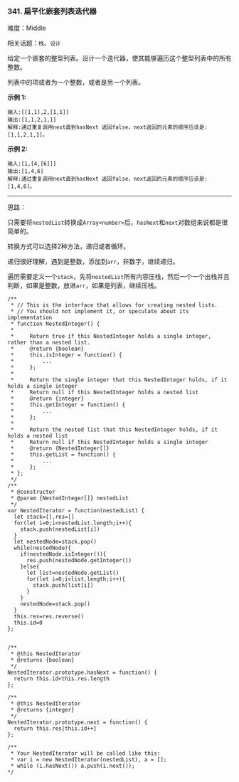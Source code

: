 ### 341. 扁平化嵌套列表迭代器

难度：Middle

相关话题：`栈`、`设计`

给定一个嵌套的整型列表。设计一个迭代器，使其能够遍历这个整型列表中的所有整数。



列表中的项或者为一个整数，或者是另一个列表。



**示例 1:** 



```
输入:[[1,1],2,[1,1]]
输出:[1,1,2,1,1]
解释:通过重复调用next直到hasNext 返回false，next返回的元素的顺序应该是: [1,1,2,1,1]。
```


**示例 2:** 



```
输入:[1,[4,[6]]]
输出:[1,4,6]
解释:通过重复调用next直到hasNext 返回false，next返回的元素的顺序应该是: [1,4,6]。
```



-----

思路：

只需要将`nestedList`转换成`Array<number>`后，`hasNext`和`next`对数组来说都是很简单的。

转换方式可以选择2种方法，递归或者循环。

递归很好理解，遇到是整数，添加到`arr`，非数字，继续递归。

遍历需要定义一个`stack`，先将`nestedList`所有内容压栈，然后一个一个出栈并且判断，如果是整数，放进`arr`，如果是列表，继续压栈。

```
/**
 * // This is the interface that allows for creating nested lists.
 * // You should not implement it, or speculate about its implementation
 * function NestedInteger() {
 *
 *     Return true if this NestedInteger holds a single integer, rather than a nested list.
 *     @return {boolean}
 *     this.isInteger = function() {
 *         ...
 *     };
 *
 *     Return the single integer that this NestedInteger holds, if it holds a single integer
 *     Return null if this NestedInteger holds a nested list
 *     @return {integer}
 *     this.getInteger = function() {
 *         ...
 *     };
 *
 *     Return the nested list that this NestedInteger holds, if it holds a nested list
 *     Return null if this NestedInteger holds a single integer
 *     @return {NestedInteger[]}
 *     this.getList = function() {
 *         ...
 *     };
 * };
 */
/**
 * @constructor
 * @param {NestedInteger[]} nestedList
 */
var NestedIterator = function(nestedList) {
  let stack=[],res=[]
  for(let i=0;i<nestedList.length;i++){
    stack.push(nestedList[i])
  }
  let nestedNode=stack.pop()
  while(nestedNode){
    if(nestedNode.isInteger()){
      res.push(nestedNode.getInteger())
    }else{
      let list=nestedNode.getList()
      for(let i=0;i<list.length;i++){
        stack.push(list[i])
      }      
    }
    nestedNode=stack.pop()
  }
  this.res=res.reverse()
  this.id=0
};


/**
 * @this NestedIterator
 * @returns {boolean}
 */
NestedIterator.prototype.hasNext = function() {
  return this.id<this.res.length
};

/**
 * @this NestedIterator
 * @returns {integer}
 */
NestedIterator.prototype.next = function() {
  return this.res[this.id++]
};

/**
 * Your NestedIterator will be called like this:
 * var i = new NestedIterator(nestedList), a = [];
 * while (i.hasNext()) a.push(i.next());
*/
```

